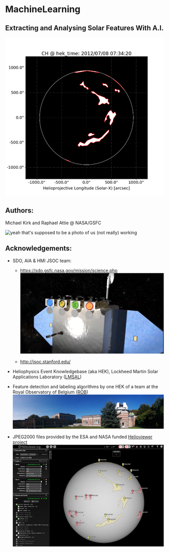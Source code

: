 # MachineLearning

## Extracting and Analysing Solar Features With A.I.

![Coronal hole masked viewed by the HEK](images/2012_07_08__07_34_15_63__SDO_AIA_AIA_335_plot_CH.png)

## Authors: 

Michael Kirk and Raphael Attie @ NASA/GSFC

![yeah that's supposed to be a photo of us (not really) working](images/IMG_3552.jpg)

## Acknowledgements: 

- SDO, AIA & HMI JSOC team:
    - https://sdo.gsfc.nasa.gov/mission/science.php
    ![SDO spacecraft](images/sdo_aia_anim.jpg)

    - http://jsoc.stanford.edu/

- Heliophysics Event Knowledgebase (aka HEK), Lockheed Martin Solar Applications Laboratory ([LMSAL](https://www.lmsal.com/))

- Feature detection and labeling algorithms by one HEK of a team at the Royal Observatory of Belgium ([ROB](https://www.astro.oma.be/en/))
![ROB & USET telescope dome](images/PANO_20160924_143315.jpg)

- JPEG2000 files provided by the ESA and NASA funded [Helioviewer project](https://www.helioviewer.org/)
![helioviewer](images/helioviewer.png)